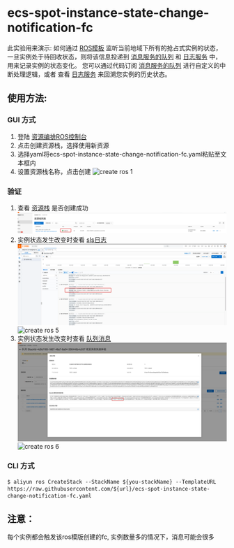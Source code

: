 # ecs-spot-instance-state-change-notification-fc
此实验用来演示: 如何通过 [ROS模板](https://ros.console.aliyun.com/cn-hangzhou/stacks) 监听当前地域下所有的抢占式实例的状态，一旦实例处于待回收状态，则将该信息投递到 [消息服务的队列](https://mns.console.aliyun.com/region/cn-hangzhou/queues) 和 [日志服务](https://sls.console.aliyun.com/lognext/profile) 中， 用来记录实例的状态变化。
您可以通过代码订阅 [消息服务的队列](https://mns.console.aliyun.com/region/cn-hangzhou/queues) 进行自定义的中断处理逻辑，或者 查看 [日志服务](https://sls.console.aliyun.com/lognext/profile) 来回溯您实例的历史状态。
## 使用方法:
### GUI 方式
1. 登陆 [资源编排ROS控制台](https://ros.console.aliyun.com/cn-hangzhou/welcome)
2. 点击创建资源栈，选择使用新资源
3. 选择yaml将ecs-spot-instance-state-change-notification-fc.yaml粘贴至文本框内
4. 设置资源栈名称，点击创建
![](docs/ecs-spot-instance-state-change-notification-fc-1.gif?raw=true "create ros 1")

### 验证
1. 查看 [资源栈](https://ros.console.aliyun.com/cn-hangzhou/stacks) 是否创建成功
![](docs/ecs-spot-instance-state-change-notification-fc-1.png?raw=true "create ros 2")
2. 实例状态发生改变时查看 [sls日志](https://sls.console.aliyun.com/lognext/profile)
![](docs/ecs-spot-instance-state-change-notification-fc-2.png?raw=true "create ros 3")
![](docs/ecs-spot-instance-state-change-notification-fc-2.gif?raw=true "create ros 5")
3. 实例状态发生改变时查看 [队列消息](https://mns.console.aliyun.com/region/cn-hangzhou/queues)
![](docs/ecs-spot-instance-state-change-notification-fc-3.png?raw=true "create ros 4")
![](docs/ecs-spot-instance-state-change-notification-fc-3.gif?raw=true "create ros 6")


### CLI 方式
```shell
$ aliyun ros CreateStack --StackName ${you-stackName} --TemplateURL  https://raw.githubusercontent.com/${url}/ecs-spot-instance-state-change-notification-fc.yaml
```

## 注意：
每个实例都会触发该ros模版创建的fc, 实例数量多的情况下，消息可能会很多